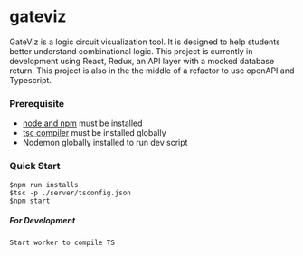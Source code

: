 # gateviz

GateViz is a logic circuit visualization tool. It is designed to help students better understand combinational logic. This project is currently in development using React, Redux, an API layer with a mocked database return. This project is also in the the middle of a refactor to use openAPI and Typescript.

### Prerequisite
- [node and npm](https://nodejs.org/en/download/) must be installed
- [tsc compiler](https://www.typescriptlang.org/docs/handbook/typescript-in-5-minutes.html) must be installed globally
- Nodemon globally installed to run dev script

### Quick Start
    $npm run installs
    $tsc -p ./server/tsconfig.json
    $npm start

##### For Development
    Start worker to compile TS

